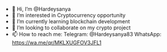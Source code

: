 - 👋 Hi, I’m @Hardeysanya
- 👀 I’m interested in Cryptocurrency opportunity
- 🌱 I’m currently learning blockchain development
- 💞️ I’m looking to collaborate on my crypto project
- 📫 How to reach me: 
Telegram: @Hardeysanya83
WhatsApp: https://wa.me/qr/MKLXUGFOV3JFL1

<!---
Hardeysanya/Hardeysanya is a ✨ special ✨ repository because its `README.md` (this file) appears on your GitHub profile.
You can click the Preview link to take a look at your changes.
--->
